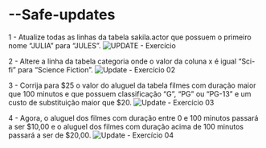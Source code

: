 # --Safe-updates 

1 - Atualize todas as linhas da tabela sakila.actor que possuem o primeiro nome “JULIA” para “JULES”. 
![UPDATE - Exercício ](https://github.com/brunaLoyola/trybe-exercises/assets/51630262/11c03290-02bd-4344-8676-52768ca7285a)

2 - Altere a linha da tabela categoria onde o valor da coluna x é igual “Sci-fi” para “Science Fiction”. 
![Update - Exercício 02](https://github.com/brunaLoyola/trybe-exercises/assets/51630262/5aa93d21-7129-4537-a00d-838313b7defa)

3 - Corrija para $25 o valor do aluguel da tabela filmes com duração maior que 100 minutos e que possuem classificação “G”, “PG” ou “PG-13” e um custo de substituição maior que $20. 
![Update - Exercício 03](https://github.com/brunaLoyola/trybe-exercises/assets/51630262/ca25169e-fc89-4669-8c2e-76b4895af2a4)

4 - Agora, o aluguel dos filmes com duração entre 0 e 100 minutos passará a ser $10,00 e o aluguel dos filmes com duração acima de 100 minutos passará a ser de $20,00. 
![Update - Exercício 04](https://github.com/brunaLoyola/trybe-exercises/assets/51630262/49a3a1e2-1605-4c29-a596-7b57d7fe5aeb)
